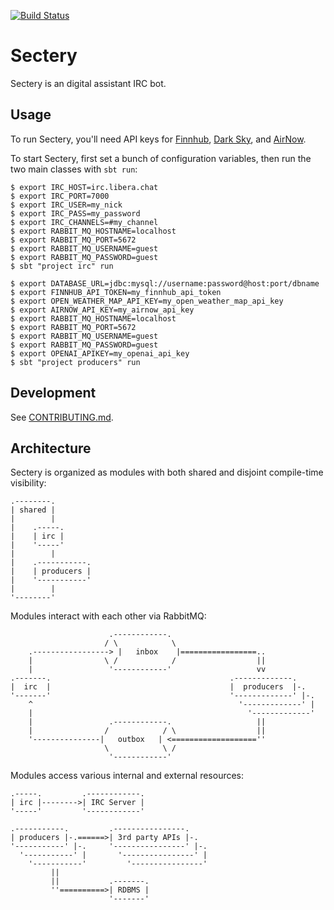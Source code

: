 [![Build Status][build-badge]][build-link]

[build-badge]: https://github.com/earldouglas/sectery/workflows/build/badge.svg "Build Status"
[build-link]: https://github.com/earldouglas/sectery/actions "GitHub Actions"

# Sectery

Sectery is an digital assistant IRC bot.

## Usage

To run Sectery, you'll need API keys for
[Finnhub](https://finnhub.io/docs/api), [Dark
Sky](https://darksky.net/dev), and
[AirNow](https://docs.airnowapi.org/).

To start Sectery, first set a bunch of configuration variables, then run
the two main classes with `sbt run`:

```
$ export IRC_HOST=irc.libera.chat
$ export IRC_PORT=7000
$ export IRC_USER=my_nick
$ export IRC_PASS=my_password
$ export IRC_CHANNELS=#my_channel
$ export RABBIT_MQ_HOSTNAME=localhost
$ export RABBIT_MQ_PORT=5672
$ export RABBIT_MQ_USERNAME=guest
$ export RABBIT_MQ_PASSWORD=guest
$ sbt "project irc" run
```

```
$ export DATABASE_URL=jdbc:mysql://username:password@host:port/dbname
$ export FINNHUB_API_TOKEN=my_finnhub_api_token
$ export OPEN_WEATHER_MAP_API_KEY=my_open_weather_map_api_key
$ export AIRNOW_API_KEY=my_airnow_api_key
$ export RABBIT_MQ_HOSTNAME=localhost
$ export RABBIT_MQ_PORT=5672
$ export RABBIT_MQ_USERNAME=guest
$ export RABBIT_MQ_PASSWORD=guest
$ export OPENAI_APIKEY=my_openai_api_key
$ sbt "project producers" run
```

## Development

See [CONTRIBUTING.md](CONTRIBUTING.md).

## Architecture

Sectery is organized as modules with both shared and disjoint
compile-time visibility:

```
.--------.
| shared |
|        |
|    .-----.
|    | irc |
|    '-----'
|        |
|    .-----------.
|    | producers |
|    '-----------'
|        |
'--------'
```

Modules interact with each other via RabbitMQ:

```
                      .------------.
                     / \            \
    .-----------------> |   inbox    |=================..
    |                \ /            /                  ||
    |                 '------------'                   vv
.-------.                                        .-------------.
|  irc  |                                        |  producers  |-.
'-------'                                        '-------------' |-.
    ^                                              '-------------' |
    |                                                '-------------'
    |                 .------------.                   ||
    |                /            / \                  ||
    '---------------|   outbox   | <===================''
                     \            \ /
                      '------------'
```

Modules access various internal and external resources:

```
.-----.         .------------.
| irc |-------->| IRC Server |
'-----'         '------------'

.-----------.         .----------------.
| producers |-.======>| 3rd party APIs |-.
'-----------' |-.     '----------------' |-.
  '-----------' |       '----------------' |
    '-----------'         '----------------'
         ||
         ||           .-------.
         ''==========>| RDBMS |
                      '-------'
```
